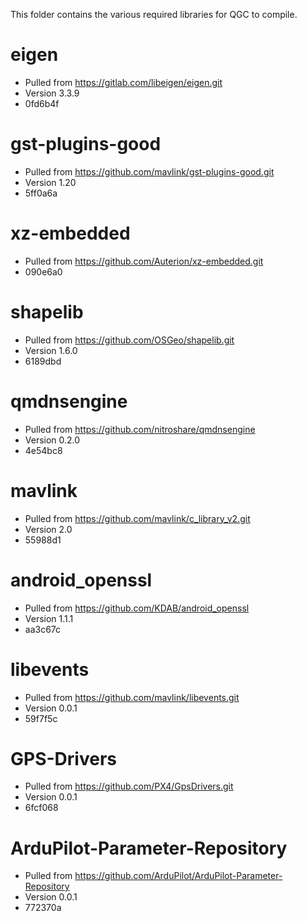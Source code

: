 This folder contains the various required libraries for QGC to compile.

# eigen
* Pulled from https://gitlab.com/libeigen/eigen.git
* Version 3.3.9
* 0fd6b4f

# gst-plugins-good
* Pulled from https://github.com/mavlink/gst-plugins-good.git
* Version 1.20
* 5ff0a6a

# xz-embedded
* Pulled from https://github.com/Auterion/xz-embedded.git
* 090e6a0

# shapelib
* Pulled from https://github.com/OSGeo/shapelib.git
* Version 1.6.0
* 6189dbd

# qmdnsengine
* Pulled from https://github.com/nitroshare/qmdnsengine
* Version 0.2.0
* 4e54bc8

# mavlink
* Pulled from https://github.com/mavlink/c_library_v2.git
* Version 2.0
* 55988d1

# android_openssl
* Pulled from https://github.com/KDAB/android_openssl
* Version 1.1.1
* aa3c67c

# libevents
* Pulled from https://github.com/mavlink/libevents.git
* Version 0.0.1
* 59f7f5c

# GPS-Drivers
* Pulled from https://github.com/PX4/GpsDrivers.git
* Version 0.0.1
* 6fcf068

# ArduPilot-Parameter-Repository
* Pulled from https://github.com/ArduPilot/ArduPilot-Parameter-Repository
* Version 0.0.1
* 772370a
